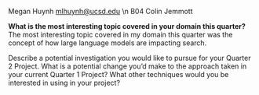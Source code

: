 Megan Huynh mlhuynh@ucsd.edu \n
B04 Colin Jemmott

**What is the most interesting topic covered in your domain this quarter?**
The most interesting topic covered in my domain this quarter was the concept of how large language models are impacting search. 

Describe a potential investigation you would like to pursue for your Quarter 2 Project.
What is a potential change you’d make to the approach taken in your current Quarter 1 Project?
What other techniques would you be interested in using in your project?
